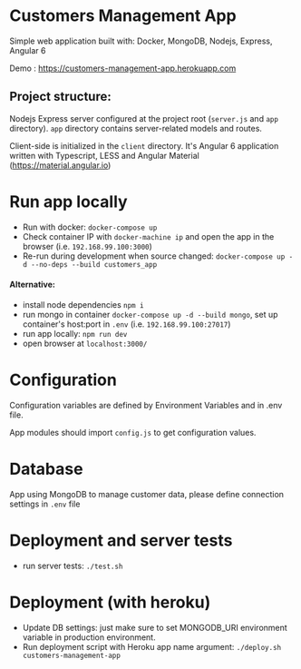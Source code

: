 # Customers Management App

Simple web application built with: Docker, MongoDB, Nodejs, Express, Angular 6

Demo : https://customers-management-app.herokuapp.com

## Project structure:
Nodejs Express server configured at the project root (`server.js` and `app` directory).
`app` directory contains server-related models and routes.

Client-side is initialized in the `client` directory. It's Angular 6 application written with Typescript, LESS and Angular Material (https://material.angular.io)

# Run app locally
- Run with docker: `docker-compose up`
- Check container IP with `docker-machine ip` and open the app in the browser (i.e. `192.168.99.100:3000`)
- Re-run during development when source changed: `docker-compose up -d --no-deps --build customers_app`

#### Alternative:
- install node dependencies `npm i`
- run mongo in container `docker-compose up -d --build mongo`, set up container's host:port in `.env` (i.e. `192.168.99.100:27017`)
- run app locally: `npm run dev`
- open browser at `localhost:3000/`

# Configuration
Configuration variables are defined by Environment Variables and in .env file. 

App modules should import `config.js` to get configuration values.

# Database

App using MongoDB to manage customer data, please define connection settings in `.env` file

# Deployment and server tests

- run server tests:
`./test.sh`

# Deployment (with heroku)
- Update DB settings: just make sure to set MONGODB_URI environment variable in production environment.
- Run deployment script with Heroku app name argument: `./deploy.sh customers-management-app` 
